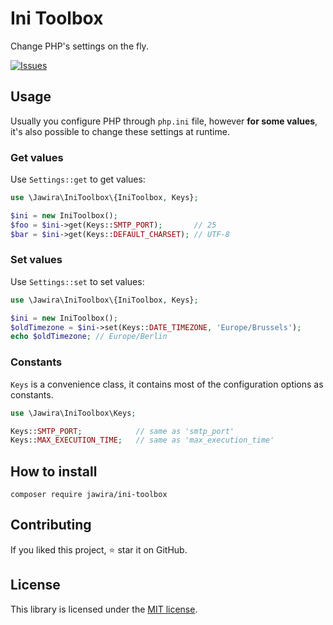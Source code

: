# Ini Toolbox

Change PHP's settings on the fly.

[![Issues](https://img.shields.io/github/issues/jawira/php-ini-settings.svg?label=HuBoard&color=694DC2)](https://huboard.com/jawira/php-ini-settings)

<!--
BADGES:
https://github.com/php-pds/badges
https://poser.pugx.org/
https://php-eye.com/about#badges
https://phppackages.org/p/jawira/case-converter
-->

## Usage


Usually you configure PHP through `php.ini` file, however **for some values**, it's also possible to
change these settings at runtime.

### Get values

Use `Settings::get` to get values:

```php
use \Jawira\IniToolbox\{IniToolbox, Keys};

$ini = new IniToolbox();
$foo = $ini->get(Keys::SMTP_PORT);       // 25
$bar = $ini->get(Keys::DEFAULT_CHARSET); // UTF-8
```

### Set values

Use `Settings::set` to set values:

```php
use \Jawira\IniToolbox\{IniToolbox, Keys};

$ini = new IniToolbox();
$oldTimezone = $ini->set(Keys::DATE_TIMEZONE, 'Europe/Brussels');
echo $oldTimezone; // Europe/Berlin
```

### Constants

`Keys` is a convenience class, it contains most of the configuration options as constants.

```php
use \Jawira\IniToolbox\Keys;

Keys::SMTP_PORT;            // same as 'smtp_port'
Keys::MAX_EXECUTION_TIME;   // same as 'max_execution_time'
```

## How to install

```
composer require jawira/ini-toolbox
```

Contributing
------------

If you liked this project, ⭐ star it on GitHub.

License
-------

This library is licensed under the [MIT license](LICENSE.md).
